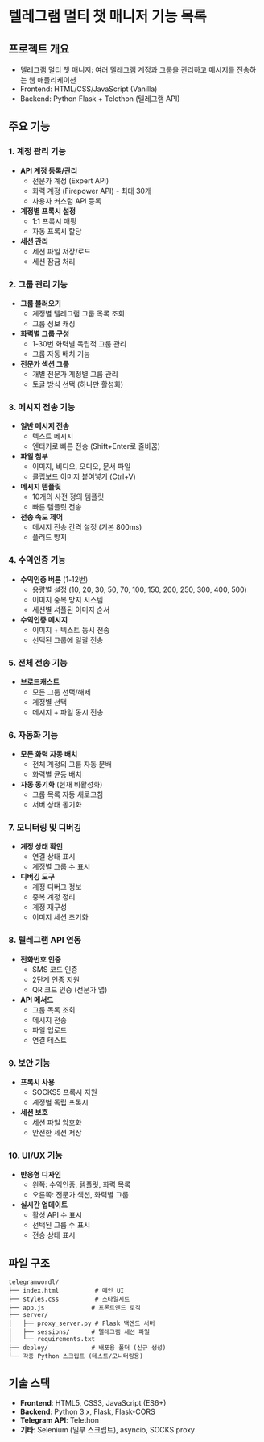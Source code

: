 # 텔레그램 멀티 챗 매니저 기능 목록

## 프로젝트 개요
- 텔레그램 멀티 챗 매니저: 여러 텔레그램 계정과 그룹을 관리하고 메시지를 전송하는 웹 애플리케이션
- Frontend: HTML/CSS/JavaScript (Vanilla)
- Backend: Python Flask + Telethon (텔레그램 API)

## 주요 기능

### 1. 계정 관리 기능
- **API 계정 등록/관리**
  - 전문가 계정 (Expert API)
  - 화력 계정 (Firepower API) - 최대 30개
  - 사용자 커스텀 API 등록
- **계정별 프록시 설정**
  - 1:1 프록시 매핑
  - 자동 프록시 할당
- **세션 관리**
  - 세션 파일 저장/로드
  - 세션 잠금 처리

### 2. 그룹 관리 기능
- **그룹 불러오기**
  - 계정별 텔레그램 그룹 목록 조회
  - 그룹 정보 캐싱
- **화력별 그룹 구성**
  - 1-30번 화력별 독립적 그룹 관리
  - 그룹 자동 배치 기능
- **전문가 섹션 그룹**
  - 개별 전문가 계정별 그룹 관리
  - 토글 방식 선택 (하나만 활성화)

### 3. 메시지 전송 기능
- **일반 메시지 전송**
  - 텍스트 메시지
  - 엔터키로 빠른 전송 (Shift+Enter로 줄바꿈)
- **파일 첨부**
  - 이미지, 비디오, 오디오, 문서 파일
  - 클립보드 이미지 붙여넣기 (Ctrl+V)
- **메시지 템플릿**
  - 10개의 사전 정의 템플릿
  - 빠른 템플릿 전송
- **전송 속도 제어**
  - 메시지 전송 간격 설정 (기본 800ms)
  - 플러드 방지

### 4. 수익인증 기능
- **수익인증 버튼** (1-12번)
  - 용량별 설정 (10, 20, 30, 50, 70, 100, 150, 200, 250, 300, 400, 500)
  - 이미지 중복 방지 시스템
  - 세션별 셔플된 이미지 순서
- **수익인증 메시지**
  - 이미지 + 텍스트 동시 전송
  - 선택된 그룹에 일괄 전송

### 5. 전체 전송 기능
- **브로드캐스트**
  - 모든 그룹 선택/해제
  - 계정별 선택
  - 메시지 + 파일 동시 전송

### 6. 자동화 기능
- **모든 화력 자동 배치**
  - 전체 계정의 그룹 자동 분배
  - 화력별 균등 배치
- **자동 동기화** (현재 비활성화)
  - 그룹 목록 자동 새로고침
  - 서버 상태 동기화

### 7. 모니터링 및 디버깅
- **계정 상태 확인**
  - 연결 상태 표시
  - 계정별 그룹 수 표시
- **디버깅 도구**
  - 계정 디버그 정보
  - 중복 계정 정리
  - 계정 재구성
  - 이미지 세션 초기화

### 8. 텔레그램 API 연동
- **전화번호 인증**
  - SMS 코드 인증
  - 2단계 인증 지원
  - QR 코드 인증 (전문가 앱)
- **API 메서드**
  - 그룹 목록 조회
  - 메시지 전송
  - 파일 업로드
  - 연결 테스트

### 9. 보안 기능
- **프록시 사용**
  - SOCKS5 프록시 지원
  - 계정별 독립 프록시
- **세션 보호**
  - 세션 파일 암호화
  - 안전한 세션 저장

### 10. UI/UX 기능
- **반응형 디자인**
  - 왼쪽: 수익인증, 템플릿, 화력 목록
  - 오른쪽: 전문가 섹션, 화력별 그룹
- **실시간 업데이트**
  - 활성 API 수 표시
  - 선택된 그룹 수 표시
  - 전송 상태 표시

## 파일 구조
```
telegramwordl/
├── index.html          # 메인 UI
├── styles.css          # 스타일시트
├── app.js             # 프론트엔드 로직
├── server/
│   ├── proxy_server.py # Flask 백엔드 서버
│   ├── sessions/      # 텔레그램 세션 파일
│   └── requirements.txt
├── deploy/            # 배포용 폴더 (신규 생성)
└── 각종 Python 스크립트 (테스트/모니터링용)
```

## 기술 스택
- **Frontend**: HTML5, CSS3, JavaScript (ES6+)
- **Backend**: Python 3.x, Flask, Flask-CORS
- **Telegram API**: Telethon
- **기타**: Selenium (일부 스크립트), asyncio, SOCKS proxy